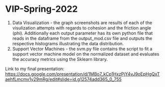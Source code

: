 # VIP-Spring-2022
1. Data Visualization - the graph screenshots are results of each of the visulization attempts with regards to cohesion and the friction angle (phi). Additionally each output parameter has its own python file that reads in the dataframe from the output_mod.csv file and outputs the respective histograms illustrating the data distribution.
2. Support Vector Machines - the svm.py file contains the script to fit a support vector machine model on the normalized dataset and evaluates the accuracy metrics using the Sklearn library.

Link to my final presentation: https://docs.google.com/presentation/d/1MBo7_kCp1HxzPjY4vJ9oEpHgQxTaehfLmcmv1y29mRg/edit#slide=id.g12574add365_0_755
